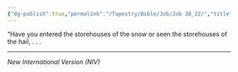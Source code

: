 ```yaml
---
{"dg-publish":true,"permalink":"/Tapestry/Bible/Job/Job 38_22/","title":"Job 38:22","hide":true,"tags":["bible-verse","bible-verse"],"dgHomeLink":true,"dgShowLocalGraph":true,"dgEnableSearch":true}
---
```



“Have you entered the storehouses of the snow or seen the storehouses of the hail, . . . 

---
*New International Version (NIV)*